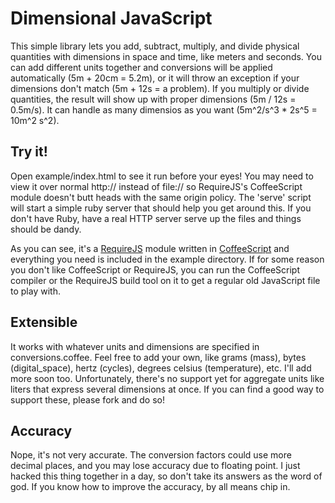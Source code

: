 Dimensional JavaScript
=====================

This simple library lets you add, subtract, multiply, and divide physical quantities with dimensions in space and time, like meters and seconds.  You can add different units together and conversions will be applied automatically (5m + 20cm = 5.2m), or it will throw an exception if your dimensions don't match (5m + 12s = a problem).  If you multiply or divide quantities, the result will show up with proper dimensions (5m / 12s = 0.5m/s).  It can handle as many dimensios as you want (5m^2/s^3 * 2s^5 = 10m^2 s^2).

Try it!
-------

Open example/index.html to see it run before your eyes!  You may need to view it over normal http:// instead of file:// so RequireJS's CoffeeScript module doesn't butt heads with the same origin policy.  The 'serve' script will start a simple ruby server that should help you get around this.  If you don't have Ruby, have a real HTTP server serve up the files and things should be dandy.

As you can see, it's a [RequireJS](http://requirejs.org/) module written in [CoffeeScript](http://jashkenas.github.com/coffee-script/) and everything you need is included in the example directory.  If for some reason you don't like CoffeeScript or RequireJS, you can run the CoffeeScript compiler or the RequireJS build tool on it to get a regular old JavaScript file to play with.

Extensible
----------

It works with whatever units and dimensions are specified in conversions.coffee.  Feel free to add your own, like grams (mass), bytes (digital_space), hertz (cycles), degrees celsius (temperature), etc.  I'll add more soon too.  Unfortunately, there's no support yet for aggregate units like liters that express several dimensions at once.  If you can find a good way to support these, please fork and do so!

Accuracy
--------

Nope, it's not very accurate.  The conversion factors could use more decimal places, and you may lose accuracy due to floating point.  I just hacked this thing together in a day, so don't take its answers as the word of god.  If you know how to improve the accuracy, by all means chip in.
